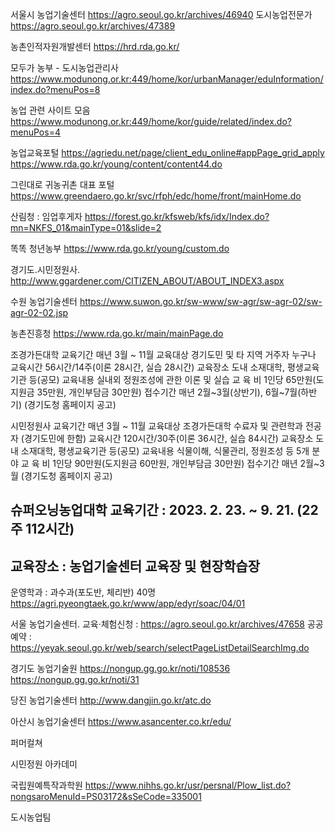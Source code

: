 서울시 농업기술센터
https://agro.seoul.go.kr/archives/46940
도시농업전문가
https://agro.seoul.go.kr/archives/47389

농촌인적자원개발센터
https://hrd.rda.go.kr/

모두가 농부 - 도시농업관리사
https://www.modunong.or.kr:449/home/kor/urbanManager/eduInformation/index.do?menuPos=8

농업 관련 사이트 모음
https://www.modunong.or.kr:449/home/kor/guide/related/index.do?menuPos=4

농업교육포털
https://agriedu.net/page/client_edu_online#appPage_grid_apply
https://www.rda.go.kr/young/content/content44.do

그린대로 귀농귀촌 대표 포털
https://www.greendaero.go.kr/svc/rfph/edc/home/front/mainHome.do

산림청 : 임업후게자
https://forest.go.kr/kfsweb/kfs/idx/Index.do?mn=NKFS_01&mainType=01&slide=2

똑똑 청년농부
https://www.rda.go.kr/young/custom.do

경기도.시민정원사.
http://www.ggardener.com/CITIZEN_ABOUT/ABOUT_INDEX3.aspx

수원 농업기술센터
https://www.suwon.go.kr/sw-www/sw-agr/sw-agr-02/sw-agr-02-02.jsp

농촌진흥청
https://www.rda.go.kr/main/mainPage.do

조경가든대학
교육기간	매년 3월 ~ 11월
교육대상	경기도민 및 타 지역 거주자 누구나
교육시간	56시간/14주(이론 28시간, 실습 28시간)
교육장소	도내 소재대학, 평생교육기관 등(공모)
교육내용	실내외 정원조성에 관한 이론 및 실습
교 육 비	1인당 65만원(도지원금 35만원, 개인부담금 30만원)
접수기간	매년 2월~3월(상반기), 6월~7월(하반기) (경기도청 홈페이지 공고)

시민정원사
교육기간	매년 3월 ~ 11월
교육대상	조경가든대학 수료자 및 관련학과 전공자 (경기도민에 한함)
교육시간	120시간/30주(이론 36시간, 실습 84시간)
교육장소	도내 소재대학, 평생교육기관 등(공모)
교육내용	식물이해, 식물관리, 정원조성 등 5개 분야
교 육 비	1인당 90만원(도지원금 60만원, 개인부담금 30만원)
접수기간	매년 2월~3월 (경기도청 홈페이지 공고)



슈퍼오닝농업대학 
교육기간 : 2023. 2. 23. ~ 9. 21. (22주 112시간)
-
교육장소 : 농업기술센터 교육장 및 현장학습장
-
운영학과 : 과수과(포도반, 체리반) 40명
https://agri.pyeongtaek.go.kr/www/app/edyr/soac/04/01


서울 농업기술센터.
교육·체험신청 : https://agro.seoul.go.kr/archives/47658
공공 예약 : https://yeyak.seoul.go.kr/web/search/selectPageListDetailSearchImg.do

경기도 농업기술원
https://nongup.gg.go.kr/noti/108536
https://nongup.gg.go.kr/noti/31

당진 농업기술센터
http://www.dangjin.go.kr/atc.do

아산시 농업기술센터
https://www.asancenter.co.kr/edu/


퍼머컬쳐

시민정원 아카데미


국립원예특작과학원
https://www.nihhs.go.kr/usr/persnal/Plow_list.do?nongsaroMenuId=PS03172&sSeCode=335001

도시농업팀

